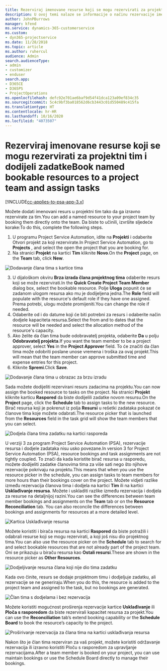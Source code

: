 ```yaml
---
title: Rezerviraj imenovane resurse koji se mogu rezervirati za projektni tim i dodijeli zadatke
description: U ovoj temi nalaze se informacije o načinu rezervacije imenovanih resursa za projektne timove i o njihovoj dodjeli zadacima.
author: JohnPBurrows
manager: kfend
ms.service: dynamics-365-customerservice
ms.custom:
- dyn365-projectservice
ms.date: 11/28/2018
ms.topic: article
ms.author: ruhercul
audience: Admin
search.audienceType:
- admin
- customizer
- enduser
search.app:
- D365CE
- D365PS
- ProjectOperations
ms.openlocfilehash: defc92e701ae6baf9d54f41dca123a09ef834c35
ms.sourcegitcommit: 5c4c9bf3ba018562d6cb3443c01d550489c415fa
ms.translationtype: HT
ms.contentlocale: hr-HR
ms.lasthandoff: 10/16/2020
ms.locfileid: "4073507"
---
```

# <a name="book-named-bookable-resources-to-a-project-team-and-assign-tasks"></a><span data-ttu-id="40265-103">Rezerviraj imenovane resurse koji se mogu rezervirati za projektni tim i dodijeli zadatke</span><span class="sxs-lookup"><span data-stu-id="40265-103">Book named bookable resources to a project team and assign tasks</span></span> 

[!INCLUDE[cc-applies-to-psa-app-3.x](../includes/cc-applies-to-psa-app-3x.md)]

<span data-ttu-id="40265-104">Možete dodati imenovani resurs u projektni tim tako da ga izravno rezervirate za tim.</span><span class="sxs-lookup"><span data-stu-id="40265-104">You can  add a named resource to your project team by booking them directly onto the team.</span></span> <span data-ttu-id="40265-105">Da biste to učinili, izvršite sljedeće korake:</span><span class="sxs-lookup"><span data-stu-id="40265-105">To do this, complete the following steps.</span></span>

1. <span data-ttu-id="40265-106">U programu Project Service Automation, idite na **Projekti** i odaberite Otvori projekt za koji rezervirate.</span><span class="sxs-lookup"><span data-stu-id="40265-106">In  Project Service Automation, go to **Projects** , and select the open the project that you are booking for.</span></span>
2. <span data-ttu-id="40265-107">Na stranici **Projekt** na kartici **Tim** kliknite **Novo**.</span><span class="sxs-lookup"><span data-stu-id="40265-107">On the **Project** page, on the **Team** tab, click **New**.</span></span> 

![Dodavanje člana tima s kartice tima](media/RM-how-to-1.png)

3. <span data-ttu-id="40265-109">U dijaloškom okviru **Brza izrada člana projektnog tima** odaberite resurs koji se može rezervirati.</span><span class="sxs-lookup"><span data-stu-id="40265-109">In the **Quick Create Project Team Member** dialog box, select the bookable resource.</span></span> <span data-ttu-id="40265-110">Polje **Uloga** popunit će se zadanom ulogom resursa ako mu je dodijeljena jedna.</span><span class="sxs-lookup"><span data-stu-id="40265-110">The **Role** field will populate with the resource's default role if they have one assigned.</span></span> <span data-ttu-id="40265-111">Prema potrebi, ulogu možete promijeniti.</span><span class="sxs-lookup"><span data-stu-id="40265-111">You can change the role if needed.</span></span> 
4. <span data-ttu-id="40265-112">Odaberite od i do datume koji će biti potrebni za resurs i odaberite način dodjele kapaciteta resursa.</span><span class="sxs-lookup"><span data-stu-id="40265-112">Select the from and to dates that the resource will be needed and select the allocation method of the resource's capacity.</span></span> 
5. <span data-ttu-id="40265-113">Ako želite da član tima bude odobravatelj projekta, odaberite **Da** u polju **Odobravatelj projekta**.</span><span class="sxs-lookup"><span data-stu-id="40265-113">If you want the team member to be a project approver, select **Yes** in the **Project Approver** field.</span></span> <span data-ttu-id="40265-114">To će značiti da član tima može odobriti poslane unose vremena i troška za ovaj projekt.</span><span class="sxs-lookup"><span data-stu-id="40265-114">This will mean that the team member can approve submitted time and expense entries for this project.</span></span> 
6. <span data-ttu-id="40265-115">Kliknite **Spremi**.</span><span class="sxs-lookup"><span data-stu-id="40265-115">Click **Save**.</span></span>

![Dodavanje člana tima u obrazac za brzu izradu](media/RM-how-to-2.png)


<span data-ttu-id="40265-117">Sada možete dodijeliti rezervirani resurs zadacima na projektu.</span><span class="sxs-lookup"><span data-stu-id="40265-117">You can now assign the booked resource to tasks on the project.</span></span> <span data-ttu-id="40265-118">Na stranici **Projekt** kliknite karticu **Raspored** da biste dodijelili zadatke novom resursu.</span><span class="sxs-lookup"><span data-stu-id="40265-118">On the **Project** page, click the **Schedule** tab to assign tasks to the new resource.</span></span> <span data-ttu-id="40265-119">Birač resursa koji je pokrenut iz polja **Resursi** u rešetki zadataka pokazat će članove tima koje možete odabrati.</span><span class="sxs-lookup"><span data-stu-id="40265-119">The resource picker that is launched from the **Resources** field in the task grid will show the team members that you can select.</span></span>

![Dodjela člana tima zadatku na kartici rasporeda](media/RM-how-to-3.png)

<span data-ttu-id="40265-121">U verziji 3 za program Project Service Automation (PSA), rezervacije resursa i dodjele zadataka nisu usko povezane.</span><span class="sxs-lookup"><span data-stu-id="40265-121">In version 3 for Project Service Automation (PSA), resource bookings and task assignments are not tightly coupled.</span></span> <span data-ttu-id="40265-122">To znači da kada koristite birač resursa u rasporedu, možete dodijeliti zadatke članovima tima za više sati nego što njihove rezervacije pokrivaju na projektu.</span><span class="sxs-lookup"><span data-stu-id="40265-122">This means that when you use the resource picker in the schedule, you can assign tasks to team members for more hours than their bookings cover on the project.</span></span>
<span data-ttu-id="40265-123">Možete vidjeti razlike između rezervacija članova tima i dodjela na kartici **Tim** ili na kartici **Usklađivanje resursa**. Možete i uskladiti razlike između rezervacija i dodjela za resurse na detaljnijoj razini.</span><span class="sxs-lookup"><span data-stu-id="40265-123">You can see the differences between team member bookings and assignments on the **Team** tab or on the **Resource Reconciliation** tab. You can also reconcile the differences between bookings and assignments for resources at a more detailed level.</span></span>

![Kartica Usklađivanje resursa](media/RM-how-to-4.png)

<span data-ttu-id="40265-125">Možete koristiti i birača resursa na kartici **Raspored** da biste potražili i odabrali resurse koji se mogu rezervirati, a koji još nisu dio projektnog tima.</span><span class="sxs-lookup"><span data-stu-id="40265-125">You can also use the resource picker on the **Schedule** tab to search for and select bookable resources that are not already part of the project team.</span></span> <span data-ttu-id="40265-126">Oni se prikazuju u biraču resursa kao **Ostali resursi**.</span><span class="sxs-lookup"><span data-stu-id="40265-126">These are shown in the resource picker as **Other Resources**.</span></span>

![Dodjeljivanje resursa člana koji nije dio tima zadatku](media/RM-how-to-5.png)

<span data-ttu-id="40265-128">Kada ovo činite, resurs se dodaje projektnom timu i dodjeljuje zadatku, ali rezervacije se ne generiraju.</span><span class="sxs-lookup"><span data-stu-id="40265-128">When you do this, the resource is added to the project team and assigned to the task, but no bookings are generated.</span></span>

![Član tima s dodjelama i bez rezervacija](media/RM-how-to-6.png)

<span data-ttu-id="40265-130">Možete koristiti mogućnost proširenja rezervacije kartice **Usklađivanje** ili **Ploča s rasporedom** da biste rezervirali kapacitet resursa za projekt.</span><span class="sxs-lookup"><span data-stu-id="40265-130">You can use the **Reconciliation** tab’s extend booking capability or the **Schedule Board** to book the resource’s capacity to the project.</span></span>

![Proširivanje rezervacija za člana tima na kartici usklađivanja resursa](media/RM-how-to-7.png)

<span data-ttu-id="40265-132">Nakon što je član tima rezerviran za vaš projekt, možete koristiti održavanje rezervacija ili izravno koristiti Ploču s rasporedom za upravljanje rezervacijama.</span><span class="sxs-lookup"><span data-stu-id="40265-132">After a team member is booked on your project, you can use maintain bookings or use the Schedule Board directly to manage their bookings.</span></span>
